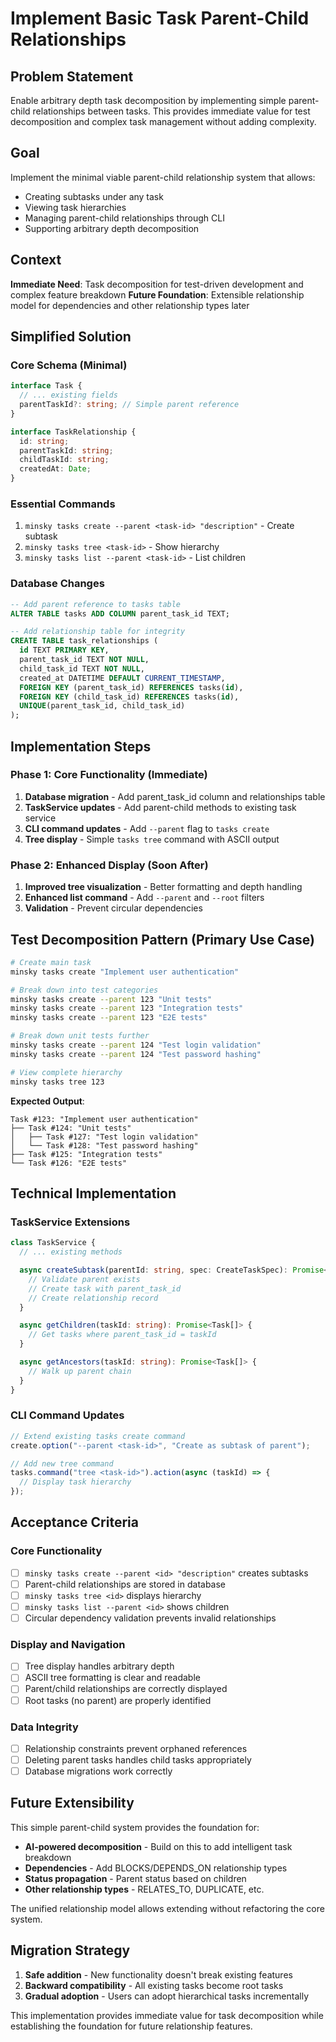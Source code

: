 # Implement Basic Task Parent-Child Relationships

## Problem Statement

Enable arbitrary depth task decomposition by implementing simple parent-child relationships between tasks. This provides immediate value for test decomposition and complex task management without adding complexity.

## Goal

Implement the minimal viable parent-child relationship system that allows:

- Creating subtasks under any task
- Viewing task hierarchies
- Managing parent-child relationships through CLI
- Supporting arbitrary depth decomposition

## Context

**Immediate Need**: Task decomposition for test-driven development and complex feature breakdown
**Future Foundation**: Extensible relationship model for dependencies and other relationship types later

## Simplified Solution

### Core Schema (Minimal)

```typescript
interface Task {
  // ... existing fields
  parentTaskId?: string; // Simple parent reference
}

interface TaskRelationship {
  id: string;
  parentTaskId: string;
  childTaskId: string;
  createdAt: Date;
}
```

### Essential Commands

1. `minsky tasks create --parent <task-id> "description"` - Create subtask
2. `minsky tasks tree <task-id>` - Show hierarchy
3. `minsky tasks list --parent <task-id>` - List children

### Database Changes

```sql
-- Add parent reference to tasks table
ALTER TABLE tasks ADD COLUMN parent_task_id TEXT;

-- Add relationship table for integrity
CREATE TABLE task_relationships (
  id TEXT PRIMARY KEY,
  parent_task_id TEXT NOT NULL,
  child_task_id TEXT NOT NULL,
  created_at DATETIME DEFAULT CURRENT_TIMESTAMP,
  FOREIGN KEY (parent_task_id) REFERENCES tasks(id),
  FOREIGN KEY (child_task_id) REFERENCES tasks(id),
  UNIQUE(parent_task_id, child_task_id)
);
```

## Implementation Steps

### Phase 1: Core Functionality (Immediate)

1. **Database migration** - Add parent_task_id column and relationships table
2. **TaskService updates** - Add parent-child methods to existing task service
3. **CLI command updates** - Add `--parent` flag to `tasks create`
4. **Tree display** - Simple `tasks tree` command with ASCII output

### Phase 2: Enhanced Display (Soon After)

1. **Improved tree visualization** - Better formatting and depth handling
2. **Enhanced list command** - Add `--parent` and `--root` filters
3. **Validation** - Prevent circular dependencies

## Test Decomposition Pattern (Primary Use Case)

```bash
# Create main task
minsky tasks create "Implement user authentication"

# Break down into test categories
minsky tasks create --parent 123 "Unit tests"
minsky tasks create --parent 123 "Integration tests"
minsky tasks create --parent 123 "E2E tests"

# Break down unit tests further
minsky tasks create --parent 124 "Test login validation"
minsky tasks create --parent 124 "Test password hashing"

# View complete hierarchy
minsky tasks tree 123
```

**Expected Output**:

```
Task #123: "Implement user authentication"
├── Task #124: "Unit tests"
│   ├── Task #127: "Test login validation"
│   └── Task #128: "Test password hashing"
├── Task #125: "Integration tests"
└── Task #126: "E2E tests"
```

## Technical Implementation

### TaskService Extensions

```typescript
class TaskService {
  // ... existing methods

  async createSubtask(parentId: string, spec: CreateTaskSpec): Promise<Task> {
    // Validate parent exists
    // Create task with parent_task_id
    // Create relationship record
  }

  async getChildren(taskId: string): Promise<Task[]> {
    // Get tasks where parent_task_id = taskId
  }

  async getAncestors(taskId: string): Promise<Task[]> {
    // Walk up parent chain
  }
}
```

### CLI Command Updates

```typescript
// Extend existing tasks create command
create.option("--parent <task-id>", "Create as subtask of parent");

// Add new tree command
tasks.command("tree <task-id>").action(async (taskId) => {
  // Display task hierarchy
});
```

## Acceptance Criteria

### Core Functionality

- [ ] `minsky tasks create --parent <id> "description"` creates subtasks
- [ ] Parent-child relationships are stored in database
- [ ] `minsky tasks tree <id>` displays hierarchy
- [ ] `minsky tasks list --parent <id>` shows children
- [ ] Circular dependency validation prevents invalid relationships

### Display and Navigation

- [ ] Tree display handles arbitrary depth
- [ ] ASCII tree formatting is clear and readable
- [ ] Parent/child relationships are correctly displayed
- [ ] Root tasks (no parent) are properly identified

### Data Integrity

- [ ] Relationship constraints prevent orphaned references
- [ ] Deleting parent tasks handles child tasks appropriately
- [ ] Database migrations work correctly

## Future Extensibility

This simple parent-child system provides the foundation for:

- **AI-powered decomposition** - Build on this to add intelligent task breakdown
- **Dependencies** - Add BLOCKS/DEPENDS_ON relationship types
- **Status propagation** - Parent status based on children
- **Other relationship types** - RELATES_TO, DUPLICATE, etc.

The unified relationship model allows extending without refactoring the core system.

## Migration Strategy

1. **Safe addition** - New functionality doesn't break existing features
2. **Backward compatibility** - All existing tasks become root tasks
3. **Gradual adoption** - Users can adopt hierarchical tasks incrementally

This implementation provides immediate value for task decomposition while establishing the foundation for future relationship features.
